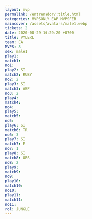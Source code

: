 ```yaml
---
layout: mvp
permalink: /entrenador/:title.html
categories: MVPSONLY EAP MVPSFEB
maincover: /assets/avatars/male1.webp
tickets: 2
date: 2020-08-29 10:29:20 +0700
title: VYLERL
team: EA
MVPS: 8
sex: male1
play1: 
match1: 
no1: 
play2: SI
match2: RUBY
no2: 2
play3: SI
match3: AEP
no3: 2
play4: 
match4: 
no4: 
play5: 
match5: 
no5: 
play6: SI
match6: TR
no6: 3
play7: SI
match7: E
no7: 1
play8: SI
match8: OBS
no8: 2
play9: 
match9: 
no9: 
play10: 
match10: 
no10: 
play11: 
match11: 
no11: 
rol: JUNGLE
---
```

